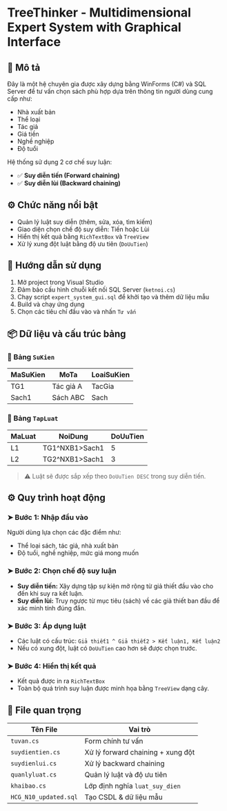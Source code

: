 # TreeThinker - Multidimensional Expert System with Graphical Interface

## 🧠 Mô tả
Đây là một hệ chuyên gia được xây dựng bằng WinForms (C#) và SQL Server để tư vấn chọn sách phù hợp dựa trên thông tin người dùng cung cấp như:
- Nhà xuất bản
- Thể loại
- Tác giả
- Giá tiền
- Nghề nghiệp
- Độ tuổi

Hệ thống sử dụng 2 cơ chế suy luận:
- ✅ **Suy diễn tiến (Forward chaining)**
- ✅ **Suy diễn lùi (Backward chaining)**

## ⚙️ Chức năng nổi bật
- Quản lý luật suy diễn (thêm, sửa, xóa, tìm kiếm)
- Giao diện chọn chế độ suy diễn: Tiến hoặc Lùi
- Hiển thị kết quả bằng `RichTextBox` và `TreeView`
- Xử lý xung đột luật bằng độ ưu tiên (`DoUuTien`)

## 🚀 Hướng dẫn sử dụng
1. Mở project trong Visual Studio
2. Đảm bảo cấu hình chuỗi kết nối SQL Server (`ketnoi.cs`)
3. Chạy script `expert_system_gui.sql` để khởi tạo và thêm dữ liệu mẫu
4. Build và chạy ứng dụng
5. Chọn các tiêu chí đầu vào và nhấn `Tư vấn`

## 📦 Dữ liệu và cấu trúc bảng

### 🔹 Bảng `SuKien`
| MaSuKien | MoTa         | LoaiSuKien    |
|----------|--------------|----------------|
| TG1      | Tác giả A    | TacGia         |
| Sach1    | Sách ABC     | Sach           |

### 🔹 Bảng `TapLuat`
| MaLuat | NoiDung                  | DoUuTien |
|--------|--------------------------|----------|
| L1     | TG1^NXB1>Sach1           | 5        |
| L2     | TG2^NXB1>Sach1           | 3        |

> ⚠️ Luật sẽ được sắp xếp theo `DoUuTien DESC` trong suy diễn tiến.

## ⚙️ Quy trình hoạt động

### ➤ Bước 1: Nhập đầu vào
Người dùng lựa chọn các đặc điểm như:
- Thể loại sách, tác giả, nhà xuất bản
- Độ tuổi, nghề nghiệp, mức giá mong muốn

### ➤ Bước 2: Chọn chế độ suy luận
- **Suy diễn tiến:** Xây dựng tập sự kiện mở rộng từ giả thiết đầu vào cho đến khi suy ra kết luận.
- **Suy diễn lùi:** Truy ngược từ mục tiêu (sách) về các giả thiết ban đầu để xác minh tính đúng đắn.

### ➤ Bước 3: Áp dụng luật
- Các luật có cấu trúc: `Giả thiết1 ^ Giả thiết2 > Kết luận1, Kết luận2`
- Nếu có xung đột, luật có `DoUuTien` cao hơn sẽ được chọn trước.

### ➤ Bước 4: Hiển thị kết quả
- Kết quả được in ra `RichTextBox`
- Toàn bộ quá trình suy luận được minh họa bằng `TreeView` dạng cây.

## 📁 File quan trọng

| Tên File               | Vai trò                           |
|------------------------|-----------------------------------|
| `tuvan.cs`             | Form chính tư vấn                 |
| `suydientien.cs`       | Xử lý forward chaining + xung đột |
| `suydienlui.cs`        | Xử lý backward chaining           |
| `quanlyluat.cs`        | Quản lý luật và độ ưu tiên        |
| `khaibao.cs`           | Lớp định nghĩa `luat_suy_dien`    |
| `HCG_N10_updated.sql`  | Tạo CSDL & dữ liệu mẫu            |
